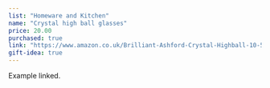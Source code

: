 ```yaml
---
list: "Homeware and Kitchen"
name: "Crystal high ball glasses"
price: 20.00
purchased: true
link: "https://www.amazon.co.uk/Brilliant-Ashford-Crystal-Highball-10-5oz/dp/B0763SJP31"
gift-idea: true
---
```

Example linked.